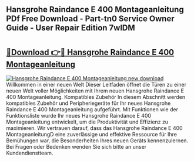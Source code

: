 ## Hansgrohe Raindance E 400 Montageanleitung PDf Free Download - Part-tn0 Service Owner Guide - User Repair Edition 7wlDM

# <h2><a href="http://df8pb0o.blite.top/?on=Hansgrohe+Raindance+E+400+Montageanleitung">🔗Download 👉🔴 Hansgrohe Raindance E 400 Montageanleitung</a></h2>

[![Hansgrohe Raindance E 400 Montageanleitung new download](https://i.imgur.com/lujVjoI.png)](http://df8pb0o.blite.top/?on=Hansgrohe+Raindance+E+400+Montageanleitung)
Willkommen in einer neuen Welt Dieser Leitfaden öffnet die Türen zu einer neuen Welt voller Möglichkeiten mit Ihrem neuen Hansgrohe Raindance E 400 Montageanleitung. Kompatibles Zubehör In diesem Abschnitt werden kompatibles Zubehör und Peripheriegeräte für Ihr neues Hansgrohe Raindance E 400 Montageanleitung aufgeführt. Mit Funktionen wie der Funktionsliste wurde Ihr neues Hansgrohe Raindance E 400 Montageanleitung entwickelt, um die Produktivität und Effizienz zu maximieren. Wir vertrauen darauf, dass das Hansgrohe Raindance E 400 MontageanleitungD eine zuverlässige und effektive Ressource für Ihre Bemühungen war, die Besonderheiten Ihres neuen Geräts kennenzulernen. Bei Fragen oder Bedenken wenden Sie sich bitte an unser Kundendienstteam.
